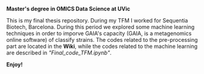 
**Master's degree in OMICS Data Science at UVic**

This is my final thesis repository. During my TFM I worked for Sequentia Biotech, Barcelona. During this period we explored some machine learning techniques in order to imporve GAIA's capacity (GAIA, is a metagenomics online software) of classify strains. The codes related to the pre-processing part are located in the **Wiki**, while the codes related to the machine learning are described in *"Final_code_TFM.ipynb"*.

**Enjoy!**
